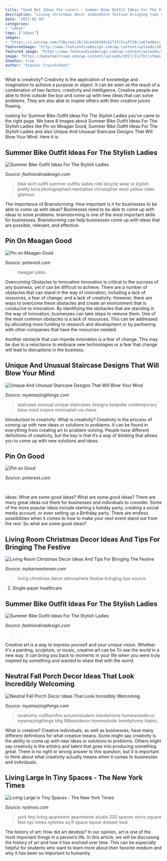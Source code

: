 ```yaml
---
title: "Good Bet Ideas For Losers : Summer Bike Outfit Ideas For The Stylish Ladies"
description: "Living christmas decor atmosphere festive bringing tips source"
date: "2023-02-10"
categories:
- "ideas"
tags: ["ideas"]
images:
- "https://i.pinimg.com/736x/e4/38/19/e438199c4173fc5caff18c1a6fed8ecc.jpg"
featuredImage: "http://www.fashiondivadesign.com/wp-content/uploads/2018/07/bike-outfits-13-.jpg"
featured_image: "https://www.fashiondivadesign.com/wp-content/uploads/2018/07/bike-outfits-5--920x1380.jpg"
image: "https://mykarmastream.com/wp-content/uploads/2017/11/Christmas-living-room-decor-1-.jpg"
ShowToc: true
author: "Xzavier Cruickshank"
---
```



What is creativity?
Creativity is the application of knowledge and imagination to achieve a purpose or object. It can be seen as the result of a combination of two factors: creativity and intelligence. Creative people are able to think outside the box and come up with new ideas that can solve problems. They are also able to inspire others with their creative juices flowing.

	

		
looking for Summer Bike Outfit Ideas For The Stylish Ladies you've came to the right page. We have 8 Images about Summer Bike Outfit Ideas For The Stylish Ladies like Pin on Meagan Good, Summer Bike Outfit Ideas For The Stylish Ladies and also Unique And Unusual Staircase Designs That Will Blow Your Mind. Here it is:
		
    
## Summer Bike Outfit Ideas For The Stylish Ladies

<img loading=lazy src="http://www.fashiondivadesign.com/wp-content/uploads/2018/07/bike-outfits-13-.jpg" onerror="this.onerror=null;this.src='https://tse1.mm.bing.net/th?id=OIP.9Rcpub_-eJHi2SuKpxMBPgHaLH&amp;pid=15.1';" alt="Summer Bike Outfit Ideas For The Stylish Ladies">

_Source: fashiondivadesign.com_

>bike skirt outfit summer outfits ladies ride bicycle wear st stylish pretty biria photographed manhattan christopher west yellow rides glamour. 

	

The Importance of Brainstorming: How important is it for businesses to be able to come up with ideas?
Businesses need to be able to come up with ideas to solve problems. brainstorming is one of the most important skills for businesses. Brainstorming can help businesses come up with ideas that are possible, relevant, and effective.

    
## Pin On Meagan Good

<img loading=lazy src="https://i.pinimg.com/736x/e4/38/19/e438199c4173fc5caff18c1a6fed8ecc.jpg" onerror="this.onerror=null;this.src='https://tse1.mm.bing.net/th?id=OIP.ktq4If3iCAu0dvnhZW-joQHaLu&amp;pid=15.1';" alt="Pin on Meagan Good">

_Source: pinterest.com_

>meagan joblo. 

	

Overcoming Obstacles to Innovation
Innovation is critical to the success of any business, yet it can be difficult to achieve. There are a number of obstacles that can stand in the way of innovation, including a lack of resources, a fear of change, and a lack of creativity. However, there are ways to overcome these obstacles and create an environment that is conducive to innovation.
By identifying the obstacles that are standing in the way of innovation, businesses can take steps to remove them. One of the most common obstacles is a lack of resources. This can be addressed by allocating more funding to research and development or by partnering with other companies that have the resources needed.

Another obstacle that can impede innovation is a fear of change. This may be due to a reluctance to embrace new technologies or a fear that change will lead to disruptions in the business.

    
## Unique And Unusual Staircase Designs That Will Blow Your Mind

<img loading=lazy src="https://myamazingthings.com/wp-content/uploads/2016/11/unusual-bespoke-staircases-contemporary-interior-staircase-ideas.jpg" onerror="this.onerror=null;this.src='https://tse4.mm.bing.net/th?id=OIP.zK-7nRGkB5DUWMpuuwfhIgHaI4&amp;pid=15.1';" alt="Unique And Unusual Staircase Designs That Will Blow Your Mind">

_Source: myamazingthings.com_

>staircase unusual unique staircases designs bespoke contemporary blow mind inspire minimalisti via rilane. 

	

Introduction to creativity: What is creativity?
Creativity is the process of coming up with new ideas or solutions to problems. It can be found in everything from creating art to problem-solving. People have different definitions of creativity, but the key is that it’s a way of thinking that allows you to come up with new solutions and ideas.

    
## Pin On Good

<img loading=lazy src="https://i.pinimg.com/736x/fd/53/8c/fd538cbb34e77c77de0d51818ac8b852--after-dark.jpg" onerror="this.onerror=null;this.src='https://tse1.mm.bing.net/th?id=OIP.x7w-MZk8t96sCV7wIb7szwHaJ4&amp;pid=15.1';" alt="Pin on Good">

_Source: pinterest.com_

>. 

	

Ideas: What are some good ideas?
What are some good ideas?
There are many great ideas out there for businesses and individuals to consider. Some of the more popular ideas include starting a holiday party, creating a social media account, or even setting up a Birthday party. There are endless possibilities when it comes to how to make your next event stand out from the rest. So what are some good ideas?

    
## Living Room Christmas Decor Ideas And Tips For Bringing The Festive

<img loading=lazy src="https://mykarmastream.com/wp-content/uploads/2017/11/Christmas-living-room-decor-1-.jpg" onerror="this.onerror=null;this.src='https://tse3.mm.bing.net/th?id=OIP.8hzXu4F90DP1r0BZkxh0WQHaJP&amp;pid=15.1';" alt="Living Room Christmas Decor Ideas And Tips For Bringing The Festive">

_Source: mykarmastream.com_

>living christmas decor atmosphere festive bringing tips source. 

	

2. Single-payer healthcare

    
## Summer Bike Outfit Ideas For The Stylish Ladies

<img loading=lazy src="https://www.fashiondivadesign.com/wp-content/uploads/2018/07/bike-outfits-5--920x1380.jpg" onerror="this.onerror=null;this.src='https://tse2.mm.bing.net/th?id=OIP.NA-tq9MbVT2suECXJxPIHgHaLH&amp;pid=15.1';" alt="Summer Bike Outfit Ideas For The Stylish Ladies">

_Source: fashiondivadesign.com_

>. 

	

Creative art is a way to express yourself and your unique vision. Whether it's a painting, sculpture, or music, creative art can be To see the world in a new way. It can bring you back to moments in your life when you were truly inspired by something and wanted to share that with the world.

    
## Neutral Fall Porch Decor Ideas That Look Incredibly Welcoming

<img loading=lazy src="https://myamazingthings.com/wp-content/uploads/2017/10/fall-porch-1.jpg" onerror="this.onerror=null;this.src='https://tse2.mm.bing.net/th?id=OIP.Bi1oT7qB44dQsObq4msXpAHaIv&amp;pid=15.1';" alt="Neutral Fall Porch Decor Ideas That Look Incredibly Welcoming">

_Source: myamazingthings.com_

>lovahomy craftsonfire autumniasalem trenduhome homewowdecor myamazingthings bhg 99bestdecor homesaholic trendyhomy hiatric. 

	

What is creative?
Creative individuals, as well as businesses, have many different definitions for what creative means. Some might say creativity is the ability to come up with new ideas or solutions to problems. Others might say creativity is the artistry and talent that goes into producing something great. There is no right or wrong answer to this question, but it is important to think about what creativity actually means when it comes to businesses and individuals.

    
## Living Large In Tiny Spaces - The New York Times

<img loading=lazy src="https://static01.nyt.com/images/2012/09/23/realestate/23COVERJUMP1/jump-1-jumbo.jpg" onerror="this.onerror=null;this.src='https://tse3.mm.bing.net/th?id=OIP.0Ffp5CtnGgbIJadBlu7kxgHaE8&amp;pid=15.1';" alt="Living Large in Tiny Spaces - The New York Times">

_Source: nytimes.com_

>york tiny living apartment apartments studio 200 spaces micro square feet nyc times nytimes sq ft space layout dresser bed. 

	

The history of art: How did art develop?
In our opinion, art is one of the most important things in a person’s life. In this article, we will be discussing the history of art and how it has evolved over time. This can be especially helpful for students who want to learn more about their favorite medium and why it has been so important to humanity.

